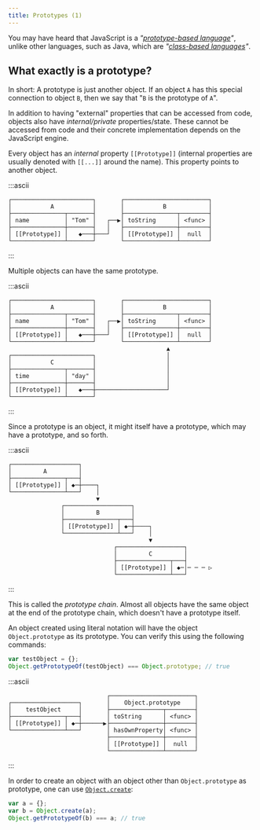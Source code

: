 ```yaml
---
title: Prototypes (1)
---
```

You may have heard that JavaScript is a *"[prototype-based 
language][prototype]"*, unlike other languages, such as Java, which are 
*"[class-based languages][class]"*.

## What exactly is a prototype?

In short: A prototype is just another object. If an object `A` has this special 
connection to object `B`, then we say that "`B` is the prototype of `A`".

In addition to having "external" properties that can be accessed from code, 
objects also have *internal/private* properties/state. These cannot be accessed 
from code and their concrete implementation depends on the JavaScript engine.

Every object has an *internal* property `[[Prototype]]` (internal properties 
are usually denoted with `[[...]]` around the name). This property points to 
another object.

:::ascii
```
┌───────────────────────┐       ┌────────────────────────┐
│           A           │       │           B            │
├───────────────┬───────┤       ├───────────────┬────────┤
│ name          │ "Tom" │   ┌──▶│ toString      │ <func> │
├───────────────┼───────┤   │   ├───────────────┼────────┤
│ [[Prototype]] │   ◆───┼───┘   │ [[Prototype]] │  null  │
└───────────────┴───────┘       └───────────────┴────────┘
```
:::

Multiple objects can have the same prototype.

:::ascii
```
┌───────────────────────┐       ┌────────────────────────┐
│           A           │       │           B            │
├───────────────┬───────┤       ├───────────────┬────────┤
│ name          │ "Tom" │   ┌──▶│ toString      │ <func> │
├───────────────┼───────┤   │   ├───────────────┼────────┤
│ [[Prototype]] │   ◆───┼───┘   │ [[Prototype]] │  null  │
└───────────────┴───────┘       └───────────────┴────────┘
                                             ▲            
┌───────────────────────┐                    │            
│           C           │                    │            
├───────────────┬───────┤                    │            
│ time          │ "day" │                    │            
├───────────────┼───────┤                    │            
│ [[Prototype]] │   ◆───┼────────────────────┘            
└───────────────┴───────┘                                 
```
:::

Since a prototype is an object, it might itself have a prototype, which may have
a prototype, and so forth.

:::ascii
```
┌───────────────────┐                                     
│         A         │                                     
├───────────────┬───┤                                     
│ [[Prototype]] │ ◆─┼────┐                                
└───────────────┴───┘    │                                
                         ▼                                
               ┌───────────────────┐                      
               │         B         │                      
               ├───────────────┬───┤                      
               │ [[Prototype]] │ ◆─┼────┐                 
               └───────────────┴───┘    │                 
                                        ▼                 
                              ┌───────────────────┐       
                              │         C         │       
                              ├───────────────┬───┤       
                              │ [[Prototype]] │ ◆─│─ ─ ─ ▷
                              └───────────────┴───┘       
```
:::

This is called the *prototype chain*. Almost all objects have the same object 
at the end of the prototype chain, which doesn't have a prototype itself.

An object created using literal notation will have the object 
`Object.prototype` as its prototype. You can verify this using the following 
commands:

```js
var testObject = {};
Object.getPrototypeOf(testObject) === Object.prototype; // true
```

:::ascii
```
                            ┌────────────────────────┐
┌───────────────────┐       │    Object.prototype    │
│    testObject     │       ├───────────────┬────────┤
├───────────────┬───┤       │ toString      │ <func> │
│ [[Prototype]] │ ◆─┼──────▶├───────────────┼────────┤
└───────────────┴───┘       │ hasOwnProperty│ <func> │
                            ├───────────────┼────────┤
                            │ [[Prototype]] │  null  │
                            └───────────────┴────────┘
```
:::

In order to create an object with an object other than `Object.prototype` as 
prototype, one can use [`Object.create`][object.create]:

```js
var a = {};
var b = Object.create(a);
Object.getPrototypeOf(b) === a; // true
```

[prototype]: https://en.wikipedia.org/wiki/Prototype-based_programming
[class]: https://en.wikipedia.org/wiki/Class-based_programming
[object.create]: 
https://developer.mozilla.org/en-US/docs/Web/JavaScript/Reference/Global_Objects/Object/create
